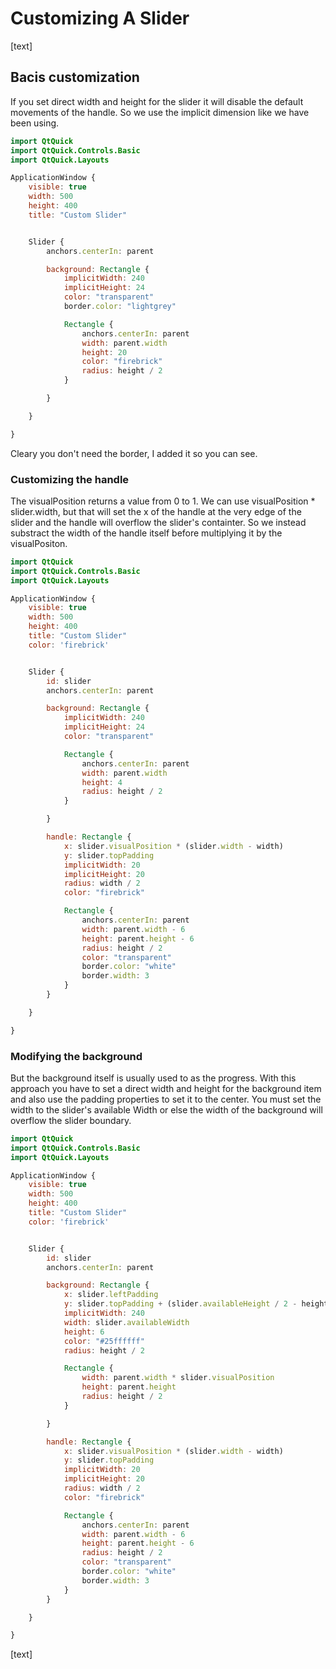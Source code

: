 # Customizing A Slider

[text]

## Bacis customization

If you set direct width and height for the slider it will disable the default movements of the handle. So we use the implicit dimension like we have been using.

```qml
import QtQuick
import QtQuick.Controls.Basic
import QtQuick.Layouts

ApplicationWindow {
    visible: true
    width: 500
    height: 400
    title: "Custom Slider"


    Slider {
        anchors.centerIn: parent

        background: Rectangle {
            implicitWidth: 240
            implicitHeight: 24
            color: "transparent"
            border.color: "lightgrey"

            Rectangle {
                anchors.centerIn: parent
                width: parent.width
                height: 20
                color: "firebrick"
                radius: height / 2
            }

        }

    }

}

```

Cleary you don't need the border, I added it so you can see.

### Customizing the handle

The visualPosition returns a value from 0 to 1. We can use visualPosition * slider.width, but that will set the x of the handle at the very edge of the slider and the handle will overflow the slider's containter. So we instead substract the width of the handle itself before multiplying it by the visualPositon. 

```qml
import QtQuick
import QtQuick.Controls.Basic
import QtQuick.Layouts

ApplicationWindow {
    visible: true
    width: 500
    height: 400
    title: "Custom Slider"
    color: 'firebrick'


    Slider {
        id: slider
        anchors.centerIn: parent

        background: Rectangle {
            implicitWidth: 240
            implicitHeight: 24
            color: "transparent"

            Rectangle {
                anchors.centerIn: parent
                width: parent.width
                height: 4
                radius: height / 2
            }

        }

        handle: Rectangle {
            x: slider.visualPosition * (slider.width - width)
            y: slider.topPadding
            implicitWidth: 20
            implicitHeight: 20
            radius: width / 2
            color: "firebrick"

            Rectangle {
                anchors.centerIn: parent
                width: parent.width - 6
                height: parent.height - 6
                radius: height / 2
                color: "transparent"
                border.color: "white"
                border.width: 3
            }
        }

    }

}

```

### Modifying the background

But the background itself is usually used to as the progress. With this approach you have to set a direct width and height for the background item and also use the padding properties to set it to the center. You must set the width to the slider's available Width or else the width of the background will overflow the slider boundary.

```qml
import QtQuick
import QtQuick.Controls.Basic
import QtQuick.Layouts

ApplicationWindow {
    visible: true
    width: 500
    height: 400
    title: "Custom Slider"
    color: 'firebrick'


    Slider {
        id: slider
        anchors.centerIn: parent

        background: Rectangle {
            x: slider.leftPadding
            y: slider.topPadding + (slider.availableHeight / 2 - height /2)
            implicitWidth: 240
            width: slider.availableWidth
            height: 6
            color: "#25ffffff"
            radius: height / 2

            Rectangle {
                width: parent.width * slider.visualPosition
                height: parent.height
                radius: height / 2
            }

        }

        handle: Rectangle {
            x: slider.visualPosition * (slider.width - width)
            y: slider.topPadding
            implicitWidth: 20
            implicitHeight: 20
            radius: width / 2
            color: "firebrick"

            Rectangle {
                anchors.centerIn: parent
                width: parent.width - 6
                height: parent.height - 6
                radius: height / 2
                color: "transparent"
                border.color: "white"
                border.width: 3
            }
        }

    }

}

```

[text]


